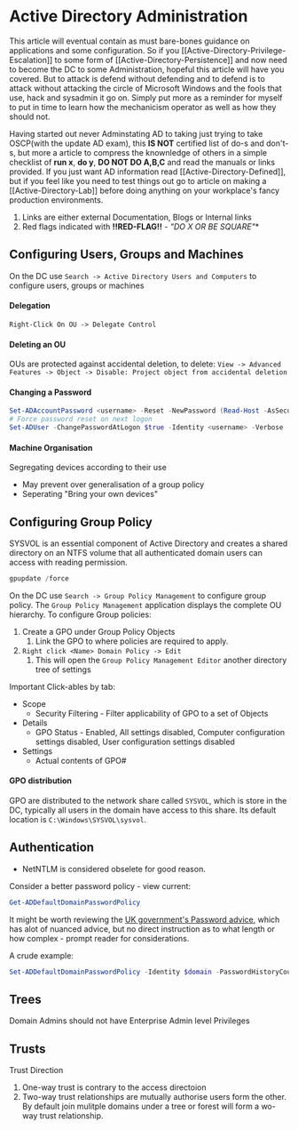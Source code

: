 # Active Directory Administration

This article will eventual contain as must bare-bones guidance on applications and some configuration. So if you [[Active-Directory-Privilege-Escalation]] to some form of [[Active-Directory-Persistence]] and now need to become the DC to some Administration, hopeful this article will have you covered. But to attack is defend without defending and to defend is to attack without attacking the circle of Microsoft Windows and the fools that use, hack and sysadmin it go on. Simply put more as a reminder for myself to put in time to learn how the mechanicism operator as well as how they should not.  

Having started out never Adminstating AD to taking just trying to take OSCP(with the update AD exam), this **IS  NOT** certified list of do-s and don't-s, but more a article to compress the knownledge of others in a simple checklist  of **run x**, **do y**, **DO NOT DO A,B,C** and read the manuals or links provided. If you just want AD  information read [[Active-Directory-Defined]], but if you feel like you need to test things out go to article on making a [[Active-Directory-Lab]] before doing anything on your workplace's fancy production environments.

1. Links are either external Documentation, Blogs or Internal links
1. Red flags indicated with **!!RED-FLAG!!** - *"DO X OR BE SQUARE"**


## Configuring Users, Groups and Machines
On the DC use `Search -> Active Directory Users and Computers` to configure users, groups or machines

#### Delegation
`Right-Click On OU -> Delegate Control `

#### Deleting an OU
OUs are protected against accidental deletion, to delete:  `View -> Advanced Features -> Object -> Disable: Project object from accidental deletion`

#### Changing a Password
```powershell
Set-ADAccountPassword <username> -Reset -NewPassword (Read-Host -AsSecureString -Prompt 'New Password') -Verbose
# Force password reset on next logon
Set-ADUser -ChangePasswordAtLogon $true -Identity <username> -Verbose
```

#### Machine Organisation
Segregating devices according to their use
- May prevent over generalisation of a group policy
- Seperating "Bring your own devices"

## Configuring Group Policy

SYSVOL is an essential component of Active Directory and creates a shared directory on an NTFS volume that all authenticated domain users can access with reading permission.

```powershell
gpupdate /force
```

On the DC use `Search -> Group Policy Management` to configure group policy. The `Group Policy Management` application displays the complete OU hierarchy. To configure Group policies:
1. Create a GPO under Group Policy Objects 
	1. Link the GPO to where policies are required to apply.
2. `Right click <Name> Domain Policy -> Edit`
	1. This will open the `Group Policy Management Editor` another directory tree of settings

Important Click-ables by tab:
- Scope
	- Security Filtering - Filter applicability of GPO to a set of Objects
- Details
	- GPO Status - Enabled, All settings disabled, Computer configuration settings disabled, User configuration settings disabled
- Settings
	- Actual contents of GPO#

#### GPO distribution
GPO are distributed to the network share called `SYSVOL`, which is store in the DC, typically all users in  the domain have access to this share. Its default location is `C:\Windows\SYSVOL\sysvol`.

## Authentication

- NetNTLM is considered obselete for good reason.


Consider a better password policy - view current:
```powershell
Get-ADDefaultDomainPasswordPolicy
```

It might be worth reviewing the [UK government's Password advice](https://www.ncsc.gov.uk/collection/passwords/updating-your-approach), which has alot of nuanced advice, but no direct instruction as to what length or how complex - prompt reader for considerations. 

A crude example:
```powershell
Set-ADDefaultDomainPasswordPolicy -Identity $domain -PasswordHistoryCount 10 -MinPasswordLength 12 -ComplexityEnabled $true
```


## Trees

Domain Admins should not have Enterprise Admin level Privileges

## Trusts

Trust Direction
1. One-way trust is contrary to the access directoion
2. Two-way trust relationships are mutually authorise users form the other. By default join mulitple domains under a tree or forest will form a wo-way trust relationship.